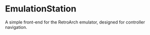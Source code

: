 EmulationStation
================

A simple front-end for the RetroArch emulator, designed for controller navigation.
